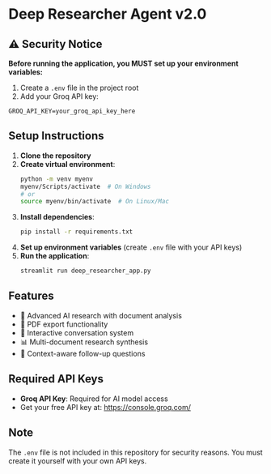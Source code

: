 # Deep Researcher Agent v2.0

## ⚠️ Security Notice

**Before running the application, you MUST set up your environment variables:**

1. Create a `.env` file in the project root
2. Add your Groq API key:

```
GROQ_API_KEY=your_groq_api_key_here
```

## Setup Instructions

1. **Clone the repository**
2. **Create virtual environment**:
   ```bash
   python -m venv myenv
   myenv/Scripts/activate  # On Windows
   # or
   source myenv/bin/activate  # On Linux/Mac
   ```
3. **Install dependencies**:
   ```bash
   pip install -r requirements.txt
   ```
4. **Set up environment variables** (create `.env` file with your API keys)
5. **Run the application**:
   ```bash
   streamlit run deep_researcher_app.py
   ```

## Features

- 🔬 Advanced AI research with document analysis
- 📄 PDF export functionality
- 💬 Interactive conversation system
- 📊 Multi-document research synthesis
- 🎯 Context-aware follow-up questions

## Required API Keys

- **Groq API Key**: Required for AI model access
- Get your free API key at: https://console.groq.com/

## Note

The `.env` file is not included in this repository for security reasons. You must create it yourself with your own API keys.
